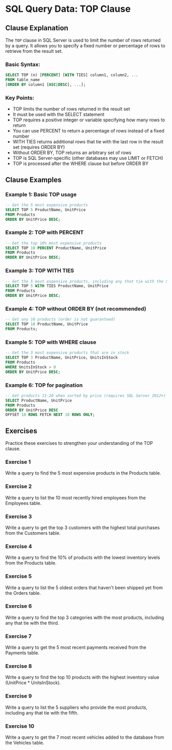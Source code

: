 # SQL Query Data: TOP Clause

## Clause Explanation

The `TOP` clause in SQL Server is used to limit the number of rows returned by a query. It allows you to specify a fixed number or percentage of rows to retrieve from the result set.

### Basic Syntax:
```sql
SELECT TOP (n) [PERCENT] [WITH TIES] column1, column2, ...
FROM table_name
[ORDER BY column1 [ASC|DESC], ...];
```

### Key Points:
- TOP limits the number of rows returned in the result set
- It must be used with the SELECT statement
- TOP requires a positive integer or variable specifying how many rows to return
- You can use PERCENT to return a percentage of rows instead of a fixed number
- WITH TIES returns additional rows that tie with the last row in the result set (requires ORDER BY)
- Without ORDER BY, TOP returns an arbitrary set of rows
- TOP is SQL Server-specific (other databases may use LIMIT or FETCH)
- TOP is processed after the WHERE clause but before ORDER BY

## Clause Examples

### Example 1: Basic TOP usage
```sql
-- Get the 5 most expensive products
SELECT TOP 5 ProductName, UnitPrice
FROM Products
ORDER BY UnitPrice DESC;
```

### Example 2: TOP with PERCENT
```sql
-- Get the top 10% most expensive products
SELECT TOP 10 PERCENT ProductName, UnitPrice
FROM Products
ORDER BY UnitPrice DESC;
```

### Example 3: TOP WITH TIES
```sql
-- Get the 5 most expensive products, including any that tie with the 5th
SELECT TOP 5 WITH TIES ProductName, UnitPrice
FROM Products
ORDER BY UnitPrice DESC;
```

### Example 4: TOP without ORDER BY (not recommended)
```sql
-- Get any 10 products (order is not guaranteed)
SELECT TOP 10 ProductName, UnitPrice
FROM Products;
```

### Example 5: TOP with WHERE clause
```sql
-- Get the 3 most expensive products that are in stock
SELECT TOP 3 ProductName, UnitPrice, UnitsInStock
FROM Products
WHERE UnitsInStock > 0
ORDER BY UnitPrice DESC;
```

### Example 6: TOP for pagination
```sql
-- Get products 11-20 when sorted by price (requires SQL Server 2012+)
SELECT ProductName, UnitPrice
FROM Products
ORDER BY UnitPrice DESC
OFFSET 10 ROWS FETCH NEXT 10 ROWS ONLY;
```

## Exercises

Practice these exercises to strengthen your understanding of the TOP clause.

### Exercise 1
Write a query to find the 5 most expensive products in the Products table.

### Exercise 2
Write a query to list the 10 most recently hired employees from the Employees table.

### Exercise 3
Write a query to get the top 3 customers with the highest total purchases from the Customers table.

### Exercise 4
Write a query to find the 10% of products with the lowest inventory levels from the Products table.

### Exercise 5
Write a query to list the 5 oldest orders that haven't been shipped yet from the Orders table.

### Exercise 6
Write a query to find the top 3 categories with the most products, including any that tie with the third.

### Exercise 7
Write a query to get the 5 most recent payments received from the Payments table.

### Exercise 8
Write a query to find the top 10 products with the highest inventory value (UnitPrice * UnitsInStock).

### Exercise 9
Write a query to list the 5 suppliers who provide the most products, including any that tie with the fifth.

### Exercise 10
Write a query to get the 7 most recent vehicles added to the database from the Vehicles table.
